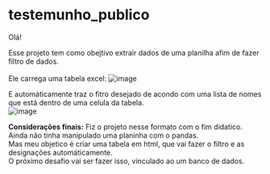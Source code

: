 # testemunho_publico

Olá!

Esse projeto tem como obejtivo extrair dados de uma planilha afim de fazer filtro de dados.<br><br>
Ele carrega uma tabela excel:
![image](https://github.com/David-Alves-Santos/testemunho_publico/assets/120425762/98ca16c7-e5ff-4ff0-b7fd-60dd1b19b3d4)

E automáticamente traz o fitro desejado de acondo com uma lista de nomes que está dentro de uma celula da tabela.<br>
![image](https://github.com/David-Alves-Santos/testemunho_publico/assets/120425762/412058ee-3215-4703-a3de-f59ee78bbd3f)

<strong>Considerações finais:</strong> Fiz o projeto nesse formato com o fim didatico.<br>
Ainda não tinha manipulado uma planinha com o pandas.<br>
Mas meu objetico é criar uma tabela em html, que vai fazer o filtro e as designações automáticamente.<br>
O próximo desafio vai ser fazer isso, vinculado ao um banco de dados. 



